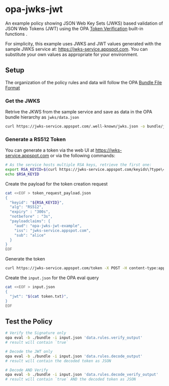 # opa-jwks-jwt

An example policy showing JSON Web Key Sets (JWKS) based validation of JSON Web Tokens (JWT) using the OPA [Token Verification](https://www.openpolicyagent.org/docs/latest/policy-reference/#token-verification) built-in functions .  

For simplicity, this example uses JWKS and JWT values generated with the sample JWKS service at: https://jwks-service.appspot.com.  You can substitute your own values as appropriate for your environment.

## Setup
The organization of the policy rules and data will follow the OPA [Bundle File Format](https://www.openpolicyagent.org/docs/latest/management/#bundle-file-format)

### Get the JWKS 
Retrive the JKWS from the sample service and save as data in the OPA bundle hierarchy as `jwks/data.json`
```bash
curl https://jwks-service.appspot.com/.well-known/jwks.json -o bundle/jwks/data.json
```

### Generate a RS512 Token
You can generate a token via the web UI at https://jwks-service.appspot.com or via the following commands:
```bash
# As the service hosts multiple RSA keys, retrieve the first one:
export RSA_KEYID=$(curl https://jwks-service.appspot.com/keyids\?type\=rsa | jq -r '.ids[0]')
echo $RSA_KEYID
```

Create the payload for the token creation request
```bash
cat <<EOF > token_request_payload.json
{
  "keyid": "${RSA_KEYID}",
  "alg": "RS512",
  "expiry" : "300s",
  "notbefore" : "3s",
  "payloadclaims": {
    "aud": "opa-jwks-jwt-example",
    "iss": "jwks-service.appspot.com",
    "sub": "alice"
  }
}
EOF
```

Generate the token
```bash
curl https://jwks-service.appspot.com/token -X POST -H content-type:application/json -d @token_request_payload.json > token.txt
```

Create the `input.json` for the OPA eval query
```bash
cat <<EOF > input.json
{
  "jwt": "$(cat token.txt)",
}
EOF
```

## Test the Policy
```bash
# Verify the Signature only
opa eval -b ./bundle -i input.json 'data.rules.verify_output'
# result will contain `true`

# Decode the JWT only
opa eval -b ./bundle -i input.json 'data.rules.decode_output'
# result will contain the decoded token as JSON

# Decode AND Verify
opa eval -b ./bundle -i input.json 'data.rules.decode_verify_output'
# result will contain `true` AND the decoded token as JSON
```
